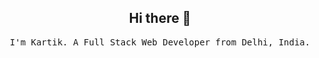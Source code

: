 <h2  align="center">Hi there 👋</h2>
<p align="center">
    <samp>
I'm Kartik. A Full Stack Web Developer from Delhi, India.
  </samp>
</p>

<!--
**TheDemon12/TheDemon12** is a ✨ _special_ ✨ repository because its `README.md` (this file) appears on your GitHub profile.

Here are some ideas to get you started:

- 🔭 I’m currently working on ...
- 🌱 I’m currently learning ...
- 👯 I’m looking to collaborate on ...
- 🤔 I’m looking for help with ...
- 💬 Ask me about ...
- 📫 How to reach me: ...
- 😄 Pronouns: ...
- ⚡ Fun fact: ...
--
